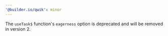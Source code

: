 ```yaml
---
'@builder.io/qwik': minor
---
```


The `useTask$` function's `eagerness` option is deprecated and will be removed in version 2.
